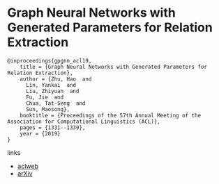# Graph Neural Networks with Generated Parameters for Relation Extraction

```
@inproceedings{gpgnn_acl19,
    title = {Graph Neural Networks with Generated Parameters for Relation Extraction},
    author = {Zhu, Hao  and
      Lin, Yankai  and
      Liu, Zhiyuan  and
      Fu, Jie  and
      Chua, Tat-Seng  and
      Sun, Maosong},
    booktitle = {Proceedings of the 57th Annual Meeting of the Association for Computational Linguistics (ACL)},
    pages = {1331--1339},
    year = {2019}
}
```

links
- [aclweb](https://www.aclweb.org/anthology/papers/P/P19/P19-1128/)
- [arXiv](https://arxiv.org/abs/1902.00756)
